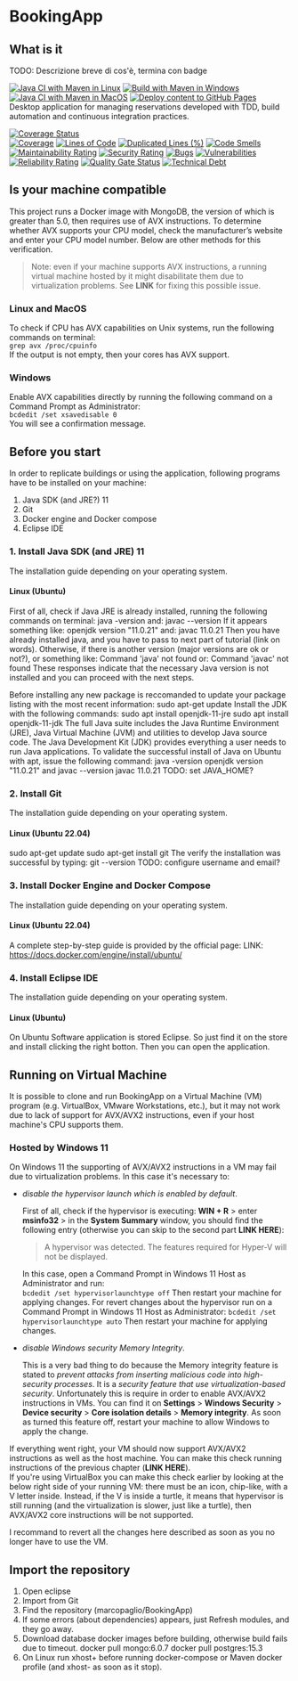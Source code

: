 
# BookingApp

## What is it

TODO: Descrizione breve di cos'è, termina con badge 

[![Java CI with Maven in Linux](https://github.com/marcopaglio/BookingApp/actions/workflows/maven-linux.yml/badge.svg?branch=main)](https://github.com/marcopaglio/BookingApp/actions/workflows/maven-linux.yml) 
[![Build with Maven in Windows](https://github.com/marcopaglio/BookingApp/actions/workflows/maven-windows.yml/badge.svg)](https://github.com/marcopaglio/BookingApp/actions/workflows/maven-windows.yml) 
[![Java CI with Maven in MacOS](https://github.com/marcopaglio/BookingApp/actions/workflows/maven-macos.yml/badge.svg)](https://github.com/marcopaglio/BookingApp/actions/workflows/maven-macos.yml) 
[![Deploy content to GitHub Pages](https://github.com/marcopaglio/BookingApp/actions/workflows/gh-pages.yml/badge.svg?branch=main)](https://github.com/marcopaglio/BookingApp/actions/workflows/gh-pages.yml)  
Desktop application for managing reservations developed with TDD, build automation and continuous integration practices.  
  
[![Coverage Status](https://coveralls.io/repos/github/marcopaglio/BookingApp/badge.svg?branch=main)](https://coveralls.io/github/marcopaglio/BookingApp?branch=main)  
[![Coverage](https://sonarcloud.io/api/project_badges/measure?project=marcopaglio_BookingApp&metric=coverage)](https://sonarcloud.io/summary/new_code?id=marcopaglio_BookingApp)
[![Lines of Code](https://sonarcloud.io/api/project_badges/measure?project=marcopaglio_BookingApp&metric=ncloc)](https://sonarcloud.io/summary/new_code?id=marcopaglio_BookingApp)
[![Duplicated Lines (%)](https://sonarcloud.io/api/project_badges/measure?project=marcopaglio_BookingApp&metric=duplicated_lines_density)](https://sonarcloud.io/summary/new_code?id=marcopaglio_BookingApp)
[![Code Smells](https://sonarcloud.io/api/project_badges/measure?project=marcopaglio_BookingApp&metric=code_smells)](https://sonarcloud.io/summary/new_code?id=marcopaglio_BookingApp)
[![Maintainability Rating](https://sonarcloud.io/api/project_badges/measure?project=marcopaglio_BookingApp&metric=sqale_rating)](https://sonarcloud.io/summary/new_code?id=marcopaglio_BookingApp)
[![Security Rating](https://sonarcloud.io/api/project_badges/measure?project=marcopaglio_BookingApp&metric=security_rating)](https://sonarcloud.io/summary/new_code?id=marcopaglio_BookingApp)
[![Bugs](https://sonarcloud.io/api/project_badges/measure?project=marcopaglio_BookingApp&metric=bugs)](https://sonarcloud.io/summary/new_code?id=marcopaglio_BookingApp)
[![Vulnerabilities](https://sonarcloud.io/api/project_badges/measure?project=marcopaglio_BookingApp&metric=vulnerabilities)](https://sonarcloud.io/summary/new_code?id=marcopaglio_BookingApp)
[![Reliability Rating](https://sonarcloud.io/api/project_badges/measure?project=marcopaglio_BookingApp&metric=reliability_rating)](https://sonarcloud.io/summary/new_code?id=marcopaglio_BookingApp)
[![Quality Gate Status](https://sonarcloud.io/api/project_badges/measure?project=marcopaglio_BookingApp&metric=alert_status)](https://sonarcloud.io/summary/new_code?id=marcopaglio_BookingApp)
[![Technical Debt](https://sonarcloud.io/api/project_badges/measure?project=marcopaglio_BookingApp&metric=sqale_index)](https://sonarcloud.io/summary/new_code?id=marcopaglio_BookingApp)

## Is your machine compatible

This project runs a Docker image with MongoDB, the version of which is greater than 5.0, then requires use of AVX instructions. To determine whether AVX supports your CPU model, check the manufacturer’s website and enter your CPU model number. Below are other methods for this verification.

> Note: even if your machine supports AVX instructions, a running virtual machine hosted by it might disabilitate them due to virtualization problems. See **LINK** for fixing this possible issue.  

### Linux and MacOS

To check if CPU has AVX capabilities on Unix systems, run the following commands on terminal:  
`grep avx /proc/cpuinfo`  
If the output is not empty, then your cores has AVX support.

### Windows 

Enable AVX capabilities directly by running the following command on a Command Prompt as Administrator:  
`bcdedit /set xsavedisable 0`  
You will see a confirmation message.

## Before you start

In order to replicate buildings or using the application, following programs have to be installed on your machine:
1. Java SDK (and JRE?) 11
2. Git
3. Docker engine and Docker compose
4. Eclipse IDE

### 1. Install Java SDK (and JRE) 11

The installation guide depending on your operating system.

#### Linux (Ubuntu)

First of all, check if Java JRE is already installed, running the following commands on terminal:
java -version
and:
javac --version
If it appears something like:
openjdk version "11.0.21"
and:
javac 11.0.21
Then you have already installed java, and you have to pass to next part of tutorial (link on words).
Otherwise, if there is another version (major versions are ok or not?), or something like:
Command 'java' not found
or:
Command 'javac' not found
These responses indicate that the necessary Java version is not installed and you can proceed with the next steps.

Before installing any new package is reccomanded to update your package listing with the most recent information:
sudo apt-get update
Install the JDK with the following commands:
sudo apt install openjdk-11-jre
sudo apt install openjdk-11-jdk
The full Java suite includes the Java Runtime Environment (JRE), Java Virtual Machine (JVM) and utilities to develop Java source code.
The Java Development Kit (JDK) provides everything a user needs to run Java applications. 
To validate the successful install of Java on Ubuntu with apt, issue the following command:
java -version
openjdk version "11.0.21"
and
javac --version
javac 11.0.21
TODO: set JAVA_HOME?

### 2. Install Git

The installation guide depending on your operating system.

#### Linux (Ubuntu 22.04)

sudo apt-get update
sudo apt-get install git
The verify the installation was successful by typing:
git --version
TODO: configure username and email?

### 3. Install Docker Engine and Docker Compose

The installation guide depending on your operating system.

#### Linux (Ubuntu 22.04)

A complete step-by-step guide is provided by the official page:
LINK: https://docs.docker.com/engine/install/ubuntu/

### 4. Install Eclipse IDE

The installation guide depending on your operating system.

#### Linux (Ubuntu)

On Ubuntu Software application is stored Eclipse. So just find it on the store and install clicking the right botton. Then you can open the application.

## Running on Virtual Machine

It is possible to clone and run BookingApp on a Virtual Machine (VM) program (e.g. VirtualBox, VMware Workstations, etc.), but it may not work due to lack of support for AVX/AVX2 instructions, even if your host machine's CPU supports them. 

### Hosted by Windows 11

On Windows 11 the supporting of AVX/AVX2 instructions in a VM may fail due to virtualization problems. In this case it's necessary to:

- *disable the hypervisor launch which is enabled by default*.
  
  First of all, check if the hypervisor is executing: **WIN + R** > enter **msinfo32** > in the **System Summary** window, you should find the following entry (otherwise you can skip to the second part **LINK HERE**):

  > A hypervisor was detected. The features required for Hyper-V will not be displayed.
  
  In this case, open a Command Prompt in Windows 11 Host as Administrator and run:  
  `bcdedit /set hypervisorlaunchtype off`
  Then restart your machine for applying changes.
  For revert changes about the hypervisor run on a Command Prompt in Windows 11 Host as Administrator:
  `bcdedit /set hypervisorlaunchtype auto`
  Then restart your machine for applying changes.
  
- *disable Windows security Memory Integrity*.

  This is a very bad thing to do because the Memory integrity feature is stated to *prevent attacks from inserting malicious code into high-security processes*. It is a *security feature that use virtualization-based security*. Unfortunately this is require in order to enable AVX/AVX2 instructions in VMs. You can find it on **Settings** > **Windows Security** > **Device security** > **Core isolation details** > **Memory integrity**. As soon as turned this feature off, restart your machine to allow Windows to apply the change.  

If everything went right, your VM should now support AVX/AVX2 instructions as well as the host machine. You can make this check running instructions of the previous chapter (**LINK HERE**).  
If you're using VirtualBox you can make this check earlier by looking at the below right side of your running VM: there must be an icon, chip-like, with a V letter inside. Instead, if the V is inside a turtle, it means that hypervisor is still running (and the virtualization is slower, just like a turtle), then AVX/AVX2 core instructions will be not supported.  

I recommand to revert all the changes here described as soon as you no longer have to use the VM.

## Import the repository

1. Open eclipse
2. Import from Git
3. Find the repository (marcopaglio/BookingApp)
4. If some errors (about dependencies) appears, just Refresh modules, and they go away.
5. Download database docker images before building, otherwise build fails due to timeout.
     docker pull mongo:6.0.7
     docker pull postgres:15.3
6. On Linux run xhost+ before running docker-compose or Maven docker profile (and xhost- as soon as it stop).
